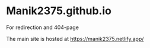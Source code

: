 # Manik2375.github.io
For redirection and 404-page 

The main site is hosted at https://manik2375.netlify.app/
